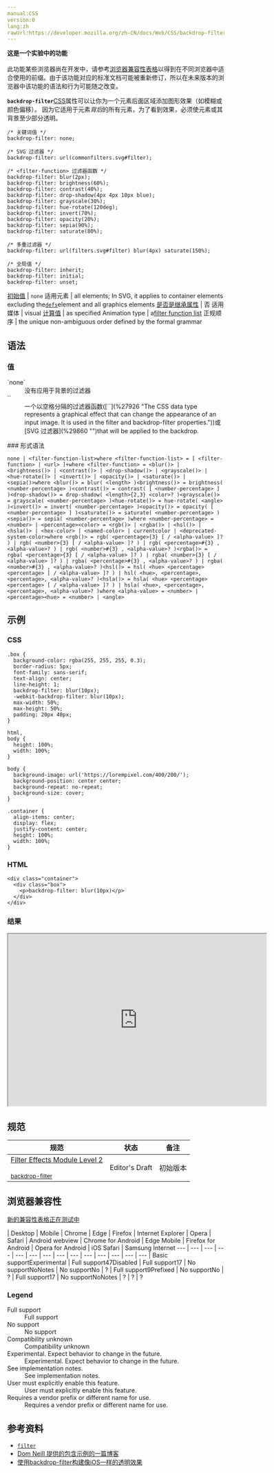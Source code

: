 ```yaml
---
manual:CSS
version:0
lang:zh
rawUrl:https://developer.mozilla.org/zh-CN/docs/Web/CSS/backdrop-filter
---
```






**这是一个实验中的功能**<br></br>此功能某些浏览器尚在开发中，请参考[浏览器兼容性表格](%34601 "")以得到在不同浏览器中适合使用的前缀。由于该功能对应的标准文档可能被重新修订，所以在未来版本的浏览器中该功能的语法和行为可能随之改变。





**`backdrop-filter`**[CSS](%28448 "")属性可以让你为一个元素后面区域添加图形效果（如模糊或颜色偏移）。 因为它适用于元素*背后*的所有元素，为了看到效果，必须使元素或其背景至少部分透明。


```
/* 关键词值 */
backdrop-filter: none;

/* SVG 过滤器 */
backdrop-filter: url(commonfilters.svg#filter);

/* <filter-function> 过滤器函数 */
backdrop-filter: blur(2px);
backdrop-filter: brightness(60%);
backdrop-filter: contrast(40%);
backdrop-filter: drop-shadow(4px 4px 10px blue);
backdrop-filter: grayscale(30%);
backdrop-filter: hue-rotate(120deg);
backdrop-filter: invert(70%);
backdrop-filter: opacity(20%);
backdrop-filter: sepia(90%);
backdrop-filter: saturate(80%);

/* 多重过滤器 */
backdrop-filter: url(filters.svg#filter) blur(4px) saturate(150%);

/* 全局值 */
backdrop-filter: inherit;
backdrop-filter: initial;
backdrop-filter: unset;
```

[初始值](%28302 "") | `none` 
适用元素 | all elements; In SVG, it applies to container elements excluding the[`defs`](%29393 "SVG 允许我们定义以后需要重复使用的图形元素。 建议把所有需要再次使用的引用元素定义在defs元素里面。这样做可以增加SVG内容的易读性和可访问性。 在defs元素中定义的图形元素不会直接呈现。 你可以在你的视口的任意地方利用 <use>元素呈现这些元素。")element and all graphics elements 
[是否是继承属性](%28299 "") | 否 
适用媒体 | visual 
[计算值](%28304 "") | as specified 
Animation type | a[filter function list](%34602 "If both filters have a function list of same length without URL, each of their filters functions is interpolated according to its specific rules. If they have different lengths, the missing equivalent filter functions from the longer list are added to the end of the shorter list using their default values, then all filter functions are interpolated according to their specific rules. If one filter is 'none', it is replaced with the filter functions list of the other one using the filter function default values, then all filter functions are interpolated according to their specific rules. Otherwise discrete interpolation is used.") 
正规顺序 | the unique non-ambiguous order defined by the formal grammar 


## 语法<a name="语法"></a>

### 值<a name="值"></a>
<dl><dt id=''>`none`</dt><dd>没有应用于背景的过滤器</dd><dt id=''>`<filter-function-list>`</dt><dd>一个以空格分隔的过滤器函数([`<filter-function>`](%27926 "The <filter-function> CSS data type represents a graphical effect that can change the appearance of an input image. It is used in the filter and backdrop-filter properties."))或[SVG 过滤器](%29860 "")that will be applied to the backdrop.</dd></dl>
### 形式语法<a name="形式语法"></a>

```
none | <filter-function-list>where <filter-function-list> = [ <filter-function> | <url> ]+where <filter-function> = <blur()> | <brightness()> | <contrast()> | <drop-shadow()> | <grayscale()> | <hue-rotate()> | <invert()> | <opacity()> | <saturate()> | <sepia()>where <blur()> = blur( <length> )<brightness()> = brightness( <number-percentage> )<contrast()> = contrast( [ <number-percentage> ] )<drop-shadow()> = drop-shadow( <length>{2,3} <color>? )<grayscale()> = grayscale( <number-percentage> )<hue-rotate()> = hue-rotate( <angle> )<invert()> = invert( <number-percentage> )<opacity()> = opacity( [ <number-percentage> ] )<saturate()> = saturate( <number-percentage> )<sepia()> = sepia( <number-percentage> )where <number-percentage> = <number> | <percentage><color> = <rgb()> | <rgba()> | <hsl()> | <hsla()> | <hex-color> | <named-color> | currentcolor | <deprecated-system-color>where <rgb()> = rgb( <percentage>{3} [ / <alpha-value> ]? ) | rgb( <number>{3} [ / <alpha-value> ]? ) | rgb( <percentage>#{3} , <alpha-value>? ) | rgb( <number>#{3} , <alpha-value>? )<rgba()> = rgba( <percentage>{3} [ / <alpha-value> ]? ) | rgba( <number>{3} [ / <alpha-value> ]? ) | rgba( <percentage>#{3} , <alpha-value>? ) | rgba( <number>#{3} , <alpha-value>? )<hsl()> = hsl( <hue> <percentage> <percentage> [ / <alpha-value> ]? ) | hsl( <hue>, <percentage>, <percentage>, <alpha-value>? )<hsla()> = hsla( <hue> <percentage> <percentage> [ / <alpha-value> ]? ) | hsla( <hue>, <percentage>, <percentage>, <alpha-value>? )where <alpha-value> = <number> | <percentage><hue> = <number> | <angle>
```

## 示例<a name="示例"></a>

### CSS<a name="CSS"></a>

```
.box {
  background-color: rgba(255, 255, 255, 0.3);
  border-radius: 5px;
  font-family: sans-serif;
  text-align: center;
  line-height: 1; 
  backdrop-filter: blur(10px);  
  -webkit-backdrop-filter: blur(10px);
  max-width: 50%;
  max-height: 50%;
  padding: 20px 40px;
}

html,
body {
  height: 100%;
  width: 100%;
}

body {
  background-image: url('https://lorempixel.com/400/200/');
  background-position: center center;
  background-repeat: no-repeat;
  background-size: cover;
}

.container {
  align-items: center;
  display: flex;
  justify-content: center;
  height: 100%;
  width: 100%;
}
```

### HTML<a name="HTML"></a>

```
<div class="container">
  <div class="box">
    <p>backdrop-filter: blur(10px)</p>
  </div>
</div>
```

### 结果<a name="结果"></a>


<iframe src='https://mdn.mozillademos.org/zh-CN/docs/Web/CSS/backdrop-filter$samples/Example?revision=1391636' width='600' height='400'></iframe>


## 规范<a name="规范"></a>

规范 | 状态 | 备注 
 ---  |  ---  |  ---  | 
[Filter Effects Module Level 2<br></br><small>backdrop-filter</small>](%34603 "") | Editor&#39;s Draft | 初始版本 


## 浏览器兼容性<a name="浏览器兼容性"></a>
[新的兼容性表格正在测试中<i></i>](%3360 "")

 | <abbr>Desktop<i></i></abbr> | <abbr>Mobile<i></i></abbr> 
 | <abbr>Chrome<i></i></abbr> | <abbr>Edge<i></i></abbr> | <abbr>Firefox<i></i></abbr> | <abbr>Internet Explorer<i></i></abbr> | <abbr>Opera<i></i></abbr> | <abbr>Safari<i></i></abbr> | <abbr>Android webview<i></i></abbr> | <abbr>Chrome for Android<i></i></abbr> | <abbr>Edge Mobile<i></i></abbr> | <abbr>Firefox for Android<i></i></abbr> | <abbr>Opera for Android<i></i></abbr> | <abbr>iOS Safari<i></i></abbr> | <abbr>Samsung Internet<i></i></abbr> 
 ---  |  ---  |  ---  |  ---  |  ---  |  ---  |  ---  |  ---  |  ---  |  ---  |  ---  |  ---  |  ---  |  ---  | 
Basic support<abbr>Experimental<i></i></abbr> | <abbr>Full support</abbr>47<abbr>Disabled<i></i></abbr> | <abbr>Full support</abbr>17 | <abbr>No support</abbr>No<abbr>Notes<i></i></abbr> | <abbr>No support</abbr>No | <abbr>?</abbr> | <abbr>Full support</abbr>9<abbr>Prefixed<i></i></abbr> | <abbr>No support</abbr>No | <abbr>?</abbr> | <abbr>Full support</abbr>17 | <abbr>No support</abbr>No<abbr>Notes<i></i></abbr> | <abbr>?</abbr> | <abbr>?</abbr> | <abbr>?</abbr> 


### Legend<a name="Legend"></a>
<dl><dt id=''><abbr>Full support</abbr></dt><dd>Full support</dd><dt id=''><abbr>No support</abbr></dt><dd>No support</dd><dt id=''><abbr>Compatibility unknown</abbr></dt><dd>Compatibility unknown</dd><dt id=''><abbr>Experimental. Expect behavior to change in the future.<i></i></abbr></dt><dd>Experimental. Expect behavior to change in the future.</dd><dt id=''><abbr>See implementation notes.<i></i></abbr></dt><dd>See implementation notes.</dd><dt id=''><abbr>User must explicitly enable this feature.<i></i></abbr></dt><dd>User must explicitly enable this feature.</dd><dt id=''><abbr>Requires a vendor prefix or different name for use.<i></i></abbr></dt><dd>Requires a vendor prefix or different name for use.</dd></dl>

## 参考资料<a name="参考资料"></a>

* [`filter`](%23754 "CSS滤镜（filter）属提供的图形特效，像模糊，锐化或元素变色。过滤器通常被用于调整图片，背景和边界的渲染。")
* [Dom Neill 提供的包含示例的一篇博客](%34604 "")
* [使用backdrop-filter构建像iOS一样的透明效果](%34605 "")




